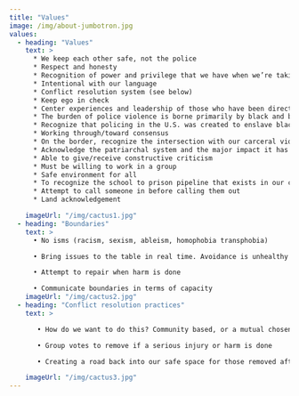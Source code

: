 ```yaml
---
title: "Values"
image: /img/about-jumbotron.jpg
values:
  - heading: "Values"
    text: >
      * We keep each other safe, not the police
      * Respect and honesty 
      * Recognition of power and privilege that we have when we’re taking/making space 
      * Intentional with our language
      * Conflict resolution system (see below)
      * Keep ego in check
      * Center experiences and leadership of those who have been directly affected by police violence and the carceral state.
      * The burden of police violence is borne primarily by black and brown communities. We will strive to fight racism, particularly anti-black racism, in all work that we do.
      * Recognize that policing in the U.S. was created to enslave black people and persists to criminalize poor communities of color and protect capital.  
      * Working through/toward consensus
      * On the border, recognize the intersection with our carceral violent immigration system. Divesting from LE means divesting from all forms of law enforcement. This fight is also against the border wall and against the criminalization of immigrants, #nooneisillegal
      * Acknowledge the patriarchal system and the major impact it has on women (especially WOC) & the lgbtq+ community mental health and leadership opportunities/development 
      * Able to give/receive constructive criticism
      * Must be willing to work in a group
      * Safe environment for all 
      * To recognize the school to prison pipeline that exists in our communities, and how the youth in our communities are criminalized  
      * Attempt to call someone in before calling them out
      * Land acknowledgement

    imageUrl: "/img/cactus1.jpg"
  - heading: "Boundaries"
    text: >
      • No isms (racism, sexism, ableism, homophobia transphobia)

      • Bring issues to the table in real time. Avoidance is unhealthy and can lead micro aggression towards the person who caused the harm

      • Attempt to repair when harm is done

      • Communicate boundaries in terms of capacity
    imageUrl: "/img/cactus2.jpg"
  - heading: "Conflict resolution practices"
    text: >

       • How do we want to do this? Community based, or a mutual chosen mediator to hear both parties? Other ideas?

       • Group votes to remove if a serious injury or harm is done

       • Creating a road back into our safe space for those removed after harm had been done.

    imageUrl: "/img/cactus3.jpg"
---
```

